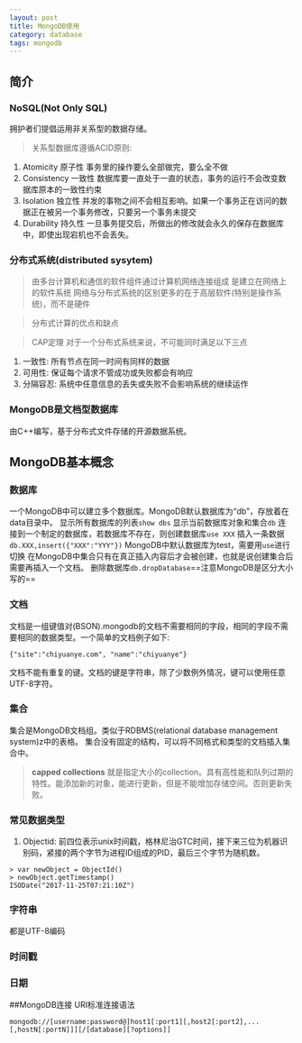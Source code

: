 ```yaml
---
layout: post
title: MongoDB使用
category: database
tags: mongodb
---
```

## 简介
### NoSQL(Not Only SQL)
拥护者们提倡运用非关系型的数据存储。
> 关系型数据库遵循ACID原则:
1. Atomicity 原子性
事务里的操作要么全部做完，要么全不做
2. Consistency 一致性
数据库要一直处于一直的状态，事务的运行不会改变数据库原本的一致性约束
3. Isolation 独立性
并发的事物之间不会相互影响。如果一个事务正在访问的数据正在被另一个事务修改，只要另一个事务未提交
4. Durability 持久性
一旦事务提交后，所做出的修改就会永久的保存在数据库中，即使出现宕机也不会丢失。

### 分布式系统(distributed sysytem)
>由多台计算机和通信的软件组件通过计算机网络连接组成
是建立在网络上的软件系统
网络与分布式系统的区别更多的在于高层软件(特别是操作系统)，而不是硬件


> 分布式计算的优点和缺点

> CAP定理
对于一个分布式系统来说，不可能同时满足以下三点
1.  一致性: 所有节点在同一时间有同样的数据
2. 可用性: 保证每个请求不管成功或失败都会有响应
3. 分隔容忍: 系统中任意信息的丢失或失败不会影响系统的继续运作
### MongoDB是文档型数据库
由C++编写，基于分布式文件存储的开源数据系统。

## MongoDB基本概念
### 数据库
一个MongoDB中可以建立多个数据库。MongoDB默认数据库为“db”，存放着在data目录中。
显示所有数据库的列表`show dbs`
显示当前数据库对象和集合`db`
连接到一个制定的数据库，若数据库不存在，则创建数据库`use XXX`
插入一条数据`db.XXX,insert({"XXX":"YYY"})`
MongoDB中默认数据库为test，需要用`use`进行切换
在MongoDB中集合只有在真正插入内容后才会被创建，也就是说创建集合后需要再插入一个文档。
删除数据库`db.dropDatabase`==注意MongoDB是区分大小写的==
### 文档
文档是一组键值对(BSON).mongodb的文档不需要相同的字段，相同的字段不需要相同的数据类型。一个简单的文档例子如下:
~~~
{"site":"chiyuanye.com", "name":"chiyuanye"}
~~~
文档不能有重复的键。文档的键是字符串，除了少数例外情况，键可以使用任意UTF-8字符。
### 集合
集合是MongoDB文档组。类似于RDBMS(relational database management system)z中的表格。
集合没有固定的结构，可以将不同格式和类型的文档插入集合中。
> **capped collections** 就是指定大小的collection。具有高性能和队列过期的特性。能添加新的对象，能进行更新，但是不能增加存储空间。否则更新失败。
### 常见数据类型
1. Objectid: 前四位表示unix时间戳，格林尼治GTC时间，接下来三位为机器识别码，紧接的两个字节为进程ID组成的PID，最后三个字节为随机数。
```mongodb
> var newObject = ObjectId()
> newObject.getTimestamp()
ISODate("2017-11-25T07:21:10Z")
```
### 字符串
都是UTF-8编码

### 时间戳
### 日期

##MongoDB连接
URI标准连接语法
```
mongodb://[username:password@]host1[:port1][,host2[:port2],...[,hostN[:portN]]][/[database][?options]]
```


